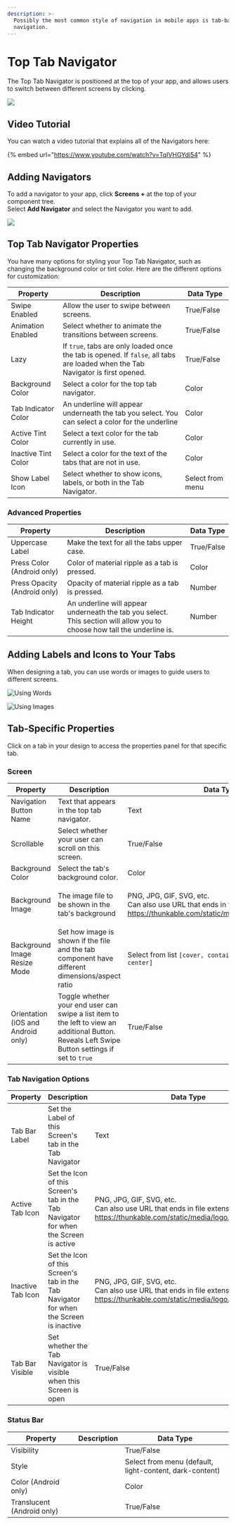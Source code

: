 ```yaml
---
description: >-
  Possibly the most common style of navigation in mobile apps is tab-based
  navigation.
---
```


# Top Tab Navigator

The Top Tab Navigator is positioned at the top of your app, and allows users to switch between different screens by clicking.&#x20;

![](<.gitbook/assets/image (112).png>)

## Video Tutorial

You can watch a video tutorial that explains all of the Navigators here:

{% embed url="https://www.youtube.com/watch?v=TqIVHGYdi54" %}

## Adding Navigators

To add a navigator to your app, click **Screens +** at the top of your component tree. \
Select **Add Navigator** and select the Navigator you want to add.

![](.gitbook/assets/screen-shot-2021-04-08-at-5.06.23-pm.png)

## Top Tab Navigator Properties

You have many options for styling your Top Tab Navigator, such as changing the background color or tint color. Here are the different options for customization:

| Property            | Description                                                                                                                     | Data Type        |
| ------------------- | ------------------------------------------------------------------------------------------------------------------------------- | ---------------- |
| Swipe Enabled       | Allow the user to swipe between screens.                                                                                        | True/False       |
| Animation Enabled   | Select whether to animate the transitions between screens.                                                                      | True/False       |
| Lazy                | If `true`, tabs are only loaded once the tab is opened. If `false`, all tabs are loaded when the Tab Navigator is first opened. | True/False       |
| Background Color    | Select a color for the top tab navigator.                                                                                       | Color            |
| Tab Indicator Color | An underline will appear underneath the tab you select. You can select a color for the underline                                | Color            |
| Active Tint Color   | Select a text color for the tab currently in use.                                                                               | Color            |
| Inactive Tint Color | Select a color for the text of the tabs that are not in use.                                                                    | Color            |
| Show Label Icon     | Select whether to show icons, labels, or both in the Tab Navigator.                                                             | Select from menu |

### Advanced Properties <a href="#data-viewer-list" id="data-viewer-list"></a>

| Property                     | Description                                                                                                              | Data Type  |
| ---------------------------- | ------------------------------------------------------------------------------------------------------------------------ | ---------- |
| Uppercase Label              | Make the text for all the tabs upper case.                                                                               | True/False |
| Press Color (Android only)   | Color of material ripple as a tab is pressed.                                                                            | Color      |
| Press Opacity (Android only) | Opacity of material ripple as a tab is pressed.                                                                          | Number     |
| Tab Indicator Height         | An underline will appear underneath the tab you select. This section will allow you to choose how tall the underline is. | Number     |



## Adding Labels and Icons to Your Tabs&#x20;

When designing a tab, you can use words or images to guide users to different screens.&#x20;

![Using Words](<.gitbook/assets/image (112).png>)

![Using Images](<.gitbook/assets/image (54).png>)

## Tab-Specific Properties

Click on a tab in your design to access the properties panel for that specific tab.

### Screen

| Property                           | Description                                                                                                                                      | Data Type                                                                                                                                                                                                    |
| ---------------------------------- | ------------------------------------------------------------------------------------------------------------------------------------------------ | ------------------------------------------------------------------------------------------------------------------------------------------------------------------------------------------------------------ |
| Navigation Button Name             | Text that appears in the top tab navigator.                                                                                                      | Text                                                                                                                                                                                                         |
| Scrollable                         | Select whether your user can scroll on this screen.                                                                                              | True/False                                                                                                                                                                                                   |
| Background Color                   | Select the tab's background color.                                                                                                               | Color                                                                                                                                                                                                        |
| Background Image                   | The image file to be shown in the tab's background                                                                                               | <p>PNG, JPG, GIF, SVG, etc.<br>Can also use URL that ends in file extension (eg <a href="https://thunkable.com/static/media/logo.ba96eb83.png">https://thunkable.com/static/media/logo.ba96eb83.png</a>)</p> |
| Background Image Resize Mode       | Set how image is shown if the file and the tab component have different dimensions/aspect ratio                                                  | <p>Select from list <code>[cover, contain, stretch, repeat, center]</code><br></p>                                                                                                                           |
| Orientation (iOS and Android only) | Toggle whether your end user can swipe a list item to the left to view an additional Button. Reveals Left Swipe Button settings if set to `true` | True/False                                                                                                                                                                                                   |

### Tab Navigation Options

| Property          | Description                                                                            | Data Type                                                                                                                                                                                                    |
| ----------------- | -------------------------------------------------------------------------------------- | ------------------------------------------------------------------------------------------------------------------------------------------------------------------------------------------------------------ |
| Tab Bar Label     | Set the Label of this Screen's tab in the Tab Navigator                                | Text                                                                                                                                                                                                         |
| Active Tab Icon   | Set the Icon of this Screen's tab in the Tab Navigator for when the Screen is active   | <p>PNG, JPG, GIF, SVG, etc.<br>Can also use URL that ends in file extension (eg <a href="https://thunkable.com/static/media/logo.ba96eb83.png">https://thunkable.com/static/media/logo.ba96eb83.png</a>)</p> |
| Inactive Tab Icon | Set the Icon of this Screen's tab in the Tab Navigator for when the Screen is inactive | <p>PNG, JPG, GIF, SVG, etc.<br>Can also use URL that ends in file extension (eg <a href="https://thunkable.com/static/media/logo.ba96eb83.png">https://thunkable.com/static/media/logo.ba96eb83.png</a>)</p> |
| Tab Bar Visible   | Set whether the Tab Navigator is visible when this Screen is open                      | True/False                                                                                                                                                                                                   |

### Status Bar

| Property                   | Description | Data Type                                               |
| -------------------------- | ----------- | ------------------------------------------------------- |
| Visibility                 |             | True/False                                              |
| Style                      |             | Select from menu (default, light-content, dark-content) |
| Color (Android only)       |             | Color                                                   |
| Translucent (Android only) |             | True/False                                              |


